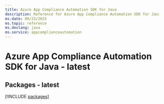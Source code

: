 ```yaml
---
title: Azure App Compliance Automation SDK for Java
description: Reference for Azure App Compliance Automation SDK for Java
ms.date: 09/23/2025
ms.topic: reference
ms.devlang: java
ms.service: appcomplianceautomation
---
```

# Azure App Compliance Automation SDK for Java - latest
## Packages - latest
[!INCLUDE [packages](app-compliance-automation-index.md)]